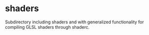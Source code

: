 # shaders

Subdirectory including shaders and with generalized functionality for compiling GLSL shaders through shaderc.
